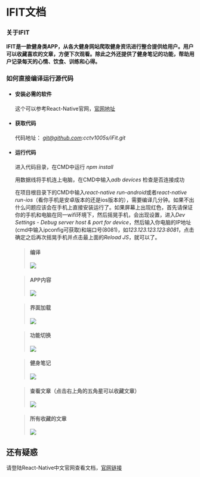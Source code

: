﻿# IFIT文档

### 关于IFIT

<b>IFIT是一款健身类APP，从各大健身网站爬取健身资讯进行整合提供给用户。用户可以收藏喜欢的文章，方便下次观看。除此之外还提供了健身笔记的功能，帮助用户记录每天的心情、饮食、训练和心得。</b>

### 如何直接编译运行源代码

* #### 安装必需的软件
    这个可以参考React-Native官网，[官网地址](https://reactnative.cn/docs/0.43/getting-started.html)

* #### 获取代码

  代码地址： *git@github.com:cctv1005s/iFit.git* 

* #### 运行代码

  进入代码目录，在CMD中运行 *npm install*

  用数据线将手机连上电脑，在CMD中输入*adb devices* 检查是否连接成功

  在项目根目录下的CMD中输入*react-native run-android*或者*react-native run-ios*（看你手机是安卓版本的还是ios版本的），需要编译几分钟。如果不出什么问题应该会在手机上直接安装运行了。如果屏幕上出现红色，首先请保证你的手机和电脑在同一wifi环境下，然后摇晃手机，会出现设置，进入*Dev Settings - Debug server host & port for device*，然后输入你电脑的IP地址(cmd中输入ipconfig可获取)和端口号(8081)，如*123.123.123.123:8081*，点击确定之后再次摇晃手机并点击最上面的*Reload JS*，就可以了。

  > #### 编译
  >
  > ![](https://raw.githubusercontent.com/dogloving/iFit/master/src/assets/img/compile.png)

  > #### APP内容
  >
  > ![](https://raw.githubusercontent.com/dogloving/iFit/master/src/assets/img/weiboview.jpg)
    
  > #### 界面加载
  >
  > ![](https://raw.githubusercontent.com/dogloving/iFit/master/src/assets/img/loading.jpg)
  
  > #### 功能切换
  >
  > ![](https://raw.githubusercontent.com/dogloving/iFit/master/src/assets/img/switch.jpg)
  
  > #### 健身笔记
  >
  > ![](https://raw.githubusercontent.com/dogloving/iFit/master/src/assets/img/note1.jpg)

  > #### 查看文章（点击右上角的五角星可以收藏文章）
  >
  > ![](https://raw.githubusercontent.com/dogloving/iFit/master/src/assets/img/collection1.jpg)

  > #### 所有收藏的文章
  >
  > ![](https://raw.githubusercontent.com/dogloving/iFit/master/src/assets/img/collection2.jpg)
  
## 还有疑惑

请登陆React-Native中文官网查看文档，[官网链接](https://reactnative.cn/docs/0.43/getting-started.html)
